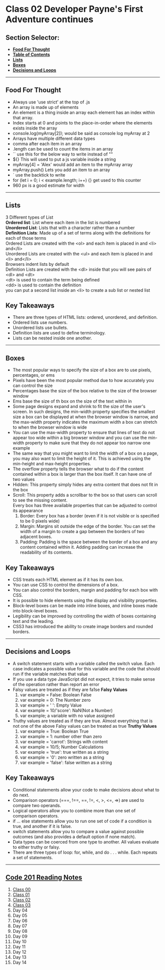 # **Class 02 Developer Payne's First Adventure continues**

## **Section Selector**:
  - [**Food For Thought**](#food-for-thought)
  - [**Table of Contents**](#code-201-reading-notes)
  - [**Lists**](#lists)
  - [**Boxes**](#boxes)
  - [**Decisions and Loops**](#decisions-and-loops)

---

## **Food For Thought**
-  Always use 'use strict' at the top of .js
-  An array is made up of elements
-  An element is a thing inside an array each element has an index within that array. 
-  Index starts at 0 and points to the place-in-order where the elements exists inside the array 
-  console.log(myArray[2\]); would be said as console log myArray at 2
-  Arrays have multiple different data types
-  comma after each item in an array 
-  .length can be used to count the items in an array 
-  `` use this for the below way to write instead of ""
-  ${\} This will used to put a js variable inside a string
-  myArray[4\] = 'Alex' would add an item to the myArray array 
-  myArray.push(\) Lets you add an item to an array 
-  ` use the backtick to write 
-  for (let i = 0; i < example.length; i++\) {\} get used to this counter 
-  960 px is  a good estimate for width 

---

## **Lists**
3 Different types of List  
**Ordered list**: List where each item in the list is numbered  
**Unordered List**: Lists that with a character rather than a number  
**Definition Lists**: Made up of a set of terms along with the definitions for each of those terms  
Ordered Lists are created with the <ol\> and each item is placed in and <li\> and</li\>  
Unordered Lists are created with the <ul\> and each item is placed in and <li\> and</li\>  
Browsers indent lists by default  
Definition Lists are created with the <dl\> inside that you will see pairs of <dl\> and <dt\>  
<dt\> is used to contain the term being defined  
<dd\> is used to contain the definition  
you can put a second list inside an <li\> to create a sub list or nested list    

## **Key Takeaways**
- There are three types of HTML lists: ordered, unordered, and definition.
- Ordered lists use numbers.
- Unordered lists use bullets.
- Definition lists are used to define terminology. 
- Lists can be nested inside one another.

---

## **Boxes**
- The most popular ways to specify the size of a box are to use pixels, percentages, or ems  
- Pixels have been the most popular method due to how accurately you can control the size  
- Percentages base the size of the box relative to the size of the browser window  
- Ems base the size of th box on the size of the text within in  
- Some page designs expand and shrink to fit the size of the user's screen. In such designs, the min-width property specifies the smallest size a box can be displayed at when the browser window is narrow, and the max-width property indicates the maximum width a box can stretch to when the browser window is wide  
- You can use the max-width property to ensure that lines of text do not appear too wide within a big browser window and you can use the min-width property to make sure that they do not appear too narrow one example  
- The same way that you might want to limit the width of a box on a page, you may also want to limit the height of it. This is achieved using the min-height and max-height properties.  
- The overflow property tells the browser what to do if the content contained within a box is larger than the box itself. It can have one of two values  
- Hidden: This property simply hides any extra content that does not fit in the box  
- Scroll: This property adds a scrollbar to the box so that users can scroll to see the missing content.  
Every box has three available properties that can be adjusted to control its appearance
  1. Border: Every box has a border (even if it is not visible or is specified to be 0 pixels wide)  
  2. Margin: Margins sit outside the edge of the border. You can set the width of a margin to create a gap between the borders of two adjacent boxes.  
  3. Padding: Padding is the space between the border of a box and any content contained within it. Adding padding can increase the readability of its contents.  

## **Key Takeaways**
- CSS treats each HTML element as if it has its own box.
- You can use CSS to control the dimensions of a box.
- You can also control the borders, margin and padding for each box with CSS.
- It is possible to hide elements using the display and visibility properties.
- Block-level boxes can be made into inline boxes, and inline boxes made into block-level boxes.
- Legibility can be improved by controlling the width of boxes containing text and the leading.
- CSS3 has introduced the ability to create image borders and rounded borders.

---

## **Decisions and Loops**
- A switch statement starts with a variable called the switch value. Each case indicates a possible value for this variable and the code that should run if the variable matches that value
- If you use a data type JavaScript did not expect, it tries to make sense of the operation rather than report an error
- Falsy values are treated as if they are fa1se
**Falsy Values**
  1. var example = False: Boolean False
  2. var example = 0: The Number zero
  3. var example = ' ': Empty Value
  4. var example = 10/'score': NaN(Not a Number\)
  5. var example; a variable with no value assigned 
- Truthy values are treated as if they are true. Almost everything that is not one of the above Falsy values can be treated as true
**Truthy Values**
  1. var example = True: Boolean True
  2. var example = 1: number other than zero
  3. var example = 'carrot': Strings with content
  4. var example = 10/5; Number Calculations
  5. var example = 'true': true written as a string
  6. var example = '0': zero written as a string
  7. var example = 'false': false written as a string


## **Key Takeaways**
- Conditional statements allow your code to make decisions about what to do next.
- Comparison operators (===, !==, ==, !=, <, >, <=, =>) are used to compare two operands.
- Logical operators allow you to combine more than one set of comparison operators.
- if ... else statements allow you to run one set of code if a condition is true, and another if it is false.
- switch statements allow you to compare a value against possible outcomes (and also provides a default option if none match).
- Data types can be coerced from one type to another. All values evaluate to either truthy or falsy.
- There are three types of loop: for, while, and do . . . while. Each repeats a set of statements.

---

## [**Code 201 Reading Notes**](/201/201homepage.md)
  1. [Class 00](/201/class-01.md)
  2. [Class 01](/201/class-02.md)
  3. [Class 02](/201/class-03.md)
  4. [Class 03](/201/class-04.md)
  5. Day 04
  6. Day 05
  7. Day 06
  8. Day 07
  9. Day 08
  10. Day 09
  11. Day 10
  12. Day 11
  13. Day 12
  14. Day 13
  15. Day 14
<!-- DrP E-Sign Up, Up, Down, Down, Left, Right, Left, Right, B, A, Start -->
